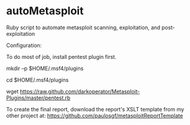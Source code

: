 # autoMetasploit
Ruby script to automate metasploit scanning, exploitation, and post-exploitation

Configuration:

To do most of job, install pentest plugin first.

mkdir –p $HOME/.msf4/plugins

cd $HOME/.msf4/plugins

wget https://raw.github.com/darkoperator/Metasploit-Plugins/master/pentest.rb

To create the final report, download the report's XSLT template from my other project at:
https://github.com/paulosgf/metasploitReportTemplate
